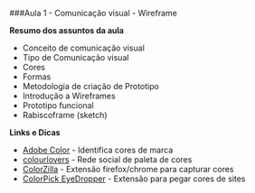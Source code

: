 ###Aula 1 - Comunicação visual - Wireframe

**Resumo dos assuntos da aula**

- Conceito de comunicação visual
- Tipo de Comunicação visual
- Cores
- Formas
- Metodologia de criação de Prototipo
- Introdução a Wireframes
- Prototipo funcional
- Rabiscoframe (sketch)

**Links e Dicas**

- [Adobe Color](https://color.adobe.com/pt/) - Identifica cores de marca
- [colourlovers](http://www.colourlovers.com/) - Rede social de paleta de cores
- [ColorZilla](http://www.colorzilla.com/) - Extensão firefox/chrome para capturar cores
- [ColorPick EyeDropper](https://chrome.google.com/webstore/detail/colorpick-eyedropper/ohcpnigalekghcmgcdcenkpelffpdolg) - Extensão para pegar cores de sites
